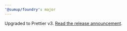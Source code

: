 ```yaml
---
'@sumup/foundry': major
---
```


Upgraded to Prettier v3. [Read the release announcement](https://prettier.io/blog/2023/07/05/3.0.0.html).
